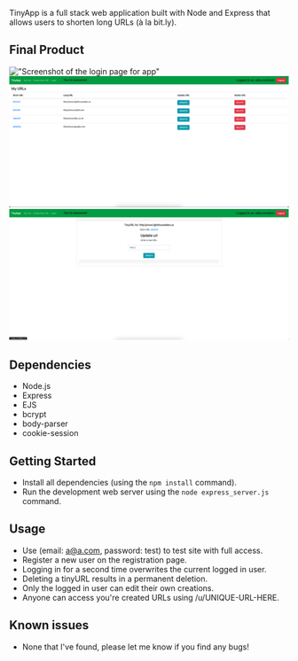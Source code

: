 TinyApp is a full stack web application built with Node and Express that allows users to shorten long URLs (à la bit.ly).

## Final Product

!["Screenshot of the login page for app"]('https://github.com/Jimmy-b36/tinyapp/blob/main/docs/Login_page.png')
!["Screenshot of the main url page"](https://github.com/Jimmy-b36/tinyapp/blob/main/docs/Main_URL_page.png)
!["Screenshot update URL page"](https://github.com/Jimmy-b36/tinyapp/blob/main/docs/Update_URL_page.png)

## Dependencies

- Node.js
- Express
- EJS
- bcrypt
- body-parser
- cookie-session

## Getting Started

- Install all dependencies (using the `npm install` command).
- Run the development web server using the `node express_server.js` command.

## Usage

- Use (email: a@a.com, password: test) to test site with full access.
- Register a new user on the registration page.
- Logging in for a second time overwrites the current logged in user.
- Deleting a tinyURL results in a permanent deletion.
- Only the logged in user can edit their own creations.
- Anyone can access you're created URLs using /u/UNIQUE-URL-HERE.

## Known issues

- None that I've found, please let me know if you find any bugs!
